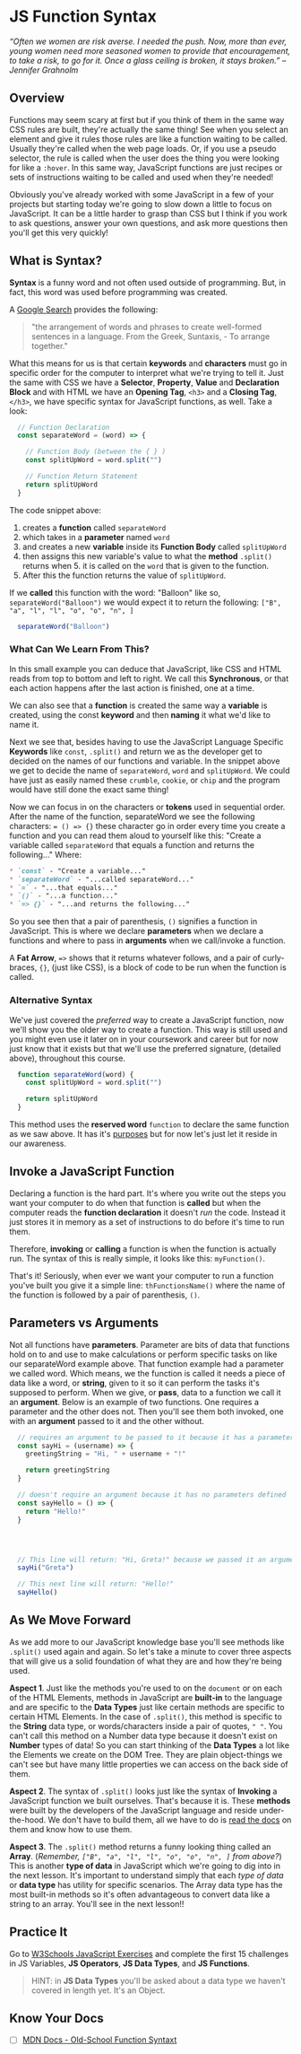 # JS Function Syntax

*“Often we women are risk averse. I needed the push. Now, more than ever, young women need more seasoned women to provide that encouragement, to take a risk, to go for it. Once a glass ceiling is broken, it stays broken.” –Jennifer Grahnolm*

<!-- Overview of JS Functions
What is the syntax
What can we learn
Alternative syntax
Invoke a JS Function
Moving Forward
Know Your Docs
Terms to Know
Questions for Student Discussion -->

## Overview

Functions may seem scary at first but if you think of them in the same way CSS rules are built, they're actually the same thing! See when you select an element and give it rules those rules are like a function waiting to be called. Usually they're called when the web page loads. Or, if you use a pseudo selector, the rule is called when the user does the thing you were looking for like a `:hover`. In this same way, JavaScript functions are just recipes or sets of instructions waiting to be called and used when they're needed!

Obviously you've already worked with some JavaScript in a few of your projects but starting today we're going to slow down a little to focus on JavaScript. It can be a little harder to grasp than CSS but I think if you work to ask questions, answer your own questions, and ask more questions then you'll get this very quickly!

<!-- ! Video Contents:  (width="655" height="368", ratio 1.77) -->

## What is Syntax?

**Syntax** is a funny word and not often used outside of programming. But, in fact, this word was used before programming was created.

A [Google Search](https://www.google.com/search?q=syntax&oq=syntax) provides the following:

  > "the arrangement of words and phrases to create well-formed sentences in a language. From the Greek, Suntaxis, - To arrange together."

What this means for us is that certain **keywords** and **characters** must go in specific order for the computer to interpret what we're trying to tell it. Just the same with CSS we have a **Selector**, **Property**, **Value** and **Declaration Block** and with HTML we have an **Opening Tag**, `<h3>` and a **Closing Tag**, `</h3>`, we have specific syntax for JavaScript functions, as well. Take a look:

```javascript
  // Function Declaration
  const separateWord = (word) => {

    // Function Body (between the { } )
    const splitUpWord = word.split("")

    // Function Return Statement
    return splitUpWord
  }
```

The code snippet above:

1. creates a **function** called `separateWord`
2. which takes in a **parameter** named `word`
3. and creates a new **variable** inside its **Function Body** called `splitUpWord`
4. then assigns this new variable's value to what the **method** `.split() `returns when 5. it is called on the `word` that is given to the function.
6. After this the function returns the value of `splitUpWord`.

If we **called** this function with the word: "Balloon" like so, `separateWord("Balloon")` we would expect it to return the following: `["B", "a", "l", "l", "o", "o", "n", ]`

```javascript
  separateWord("Balloon")
```

### What Can We Learn From This?

In this small example you can deduce that JavaScript, like CSS and HTML reads from top to bottom and left to right. We call this **Synchronous**, or that each action happens after the last action is finished, one at a time.

We can also see that a **function** is created the same way a **variable** is created, using the const **keyword** and then **naming** it what we'd like to name it.

Next we see that, besides having to use the JavaScript Language Specific **Keywords** like `const`, `.split()` and return we as the developer get to decided on the names of our functions and variable. In the snippet above we get to decide the name of `separateWord`, `word` and `splitUpWord`. We could have just as easily named these `crumble`, `cookie`, or `chip` and the program would have still done the exact same thing!

Now we can focus in on the characters or **tokens** used in sequential order. After the name of the function, separateWord we see the following characters: `= () => {}` these character go in order every time you create a function and you can read them aloud to yourself like this: "Create a variable called `separateWord` that equals a function and returns the following..." Where:

```markdown
* `const` - "Create a variable..."
* `separateWord` - "...called separateWord..."
* `=` - "...that equals..."
* `()` - "...a function..."
* `=> {}` - "...and returns the following..."
```

So you see then that a pair of parenthesis, `()` signifies a function in JavaScript. This is where we declare **parameters** when we declare a functions and where to pass in **arguments** when we call/invoke a function.

A **Fat Arrow**, `=>` shows that it returns whatever follows, and a pair of curly-braces, `{}`, (just like CSS), is a block of code to be run when the function is called.

### Alternative Syntax

We've just covered the *preferred* way to create a JavaScript function, now we'll show you the older way to create a function. This way is still used and you might even use it later on in your coursework and career but for now just know that it exists but that we'll use the preferred signature, (detailed above), throughout this course.

```javascript
  function separateWord(word) {
    const splitUpWord = word.split("")

    return splitUpWord
  }
```

This method uses the **reserved word** `function` to declare the same function as we saw above. It has it's [purposes](https://mrkiffie.com/2017/anatomy-of-a-javascript-function/) but for now let's just let it reside in our awareness.

## Invoke a JavaScript Function

Declaring a function is the hard part. It's where you write out the steps you want your computer to do when that function is **called** but when the computer reads the **function declaration** it doesn't *run* the code. Instead it just stores it in memory as a set of instructions to do before it's time to run them.

Therefore, **invoking** or **calling** a function is when the function is actually run. The syntax of this is really simple, it looks like this: `myFunction()`.

That's it! Seriously, when ever we want your computer to run a function you've built you give it a simple line: `thFunctionsName()` where the name of the function is followed by a pair of parenthesis, `()`.

## Parameters vs Arguments

Not all functions have **parameters**. Parameter are bits of data that functions hold on to and use to make calculations or perform specific tasks on like our separateWord example above. That function example had a parameter we called word. Which means, we the function is called it needs a piece of data like a word, or **string**, given to it so it can perform the tasks it's supposed to perform. When we give, or **pass**, data to a function we call it an **argument**. Below is an example of two functions. One requires a parameter and the other does not. Then you'll see them both invoked, one with an **argument** passed to it and the other without.

```javascript
  // requires an argument to be passed to it because it has a parameter defined as "username"
  const sayHi = (username) => {
    greetingString = "Hi, " + username + "!"

    return greetingString
  }

  // doesn't require an argument because it has no parameters defined
  const sayHello = () => {
    return "Hello!"
  }




  // This line will return: "Hi, Greta!" because we passed it an argument: "Greta"
  sayHi("Greta")

  // This next line will return: "Hello!"
  sayHello()
```

## As We Move Forward

As we add more to our JavaScript knowledge base you'll see methods like `.split()` used again and again. So let's take a minute to cover three aspects that will give us a solid foundation of what they are and how they're being used.

**Aspect 1**. Just like the methods you're used to on the `document` or on each of the HTML Elements, methods in JavaScript are **built-in** to the language and are specific to the **Data Types** just like certain methods are specific to certain HTML Elements. In the case of `.split()`, this method is specific to the **String** data type, or words/characters inside a pair of quotes, `" "`. You can't call this method on a Number data type because it doesn't exist on **Number** types of data! So you can start thinking of the **Data Types** a lot like the Elements we create on the DOM Tree. They are plain object-things we can't see but have many little properties we can access on the back side of them.

**Aspect 2**. The syntax of `.split()` looks just like the syntax of **Invoking** a JavaScript function we built ourselves. That's because it is. These **methods** were built by the developers of the JavaScript language and reside under-the-hood. We don't have to build them, all we have to do is [read the docs](https://www.w3schools.com/js/js_string_methods.asp) on them and know how to use them.

**Aspect 3**. The `.split()` method returns a funny looking thing called an **Array**. (*Remember, `["B", "a", "l", "l", "o", "o", "n", ]` from above?*) This is another **type of data** in JavaScript which we're going to dig into in the next lesson. It's important to understand simply that each *type of data* or **data type** has utility for specific scenarios. The Array data type has the most built-in methods so it's often advantageous to convert data like a string to an array. You'll see in the next lesson!!

## Practice It

Go to [W3Schools JavaScript Exercises](https://www.w3schools.com/js/exercise_js.asp?filename=exercise_js_datatypes1) and complete the first 15 challenges in JS Variables, **JS Operators**, **JS Data Types**, and **JS Functions**.

  > HINT: in **JS Data Types** you'll be asked about a data type we haven't covered in length yet. It's an Object.

## Know Your Docs

- [ ] [MDN Docs - Old-School Function Syntaxt](https://developer.mozilla.org/en-US/docs/Web/JavaScript/Guide/Functions)
